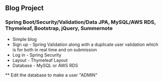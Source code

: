 ## **Blog Project**
### **Spring Boot/Security/Validation/Data JPA, MySQL/AWS RDS, Thymeleaf, Bootstrap, jQuery, Summernote**

* Simple blog
* Sign up - Spring Validation along with a duplicate user validation which is for both in real time and on submission 
* Log in - Spring Security
* Layout - Thymeleaf Layout
* Database - MySQL or AWS RDS

** Edit the database to make a user "ADMIN"
